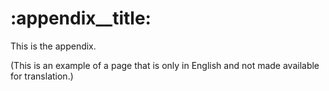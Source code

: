 # <!-- section:appendix -->:appendix__title:

This is the appendix.

(This is an example of a page that is only in English and not made available for translation.)
